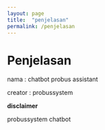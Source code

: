 ```yaml
---
layout: page
title:  "penjelasan"
permalink: /penjelasan
---
```


# Penjelasan

nama : chatbot probus assistant

creator : probussystem


__disclaimer__

probussystem chatbot
